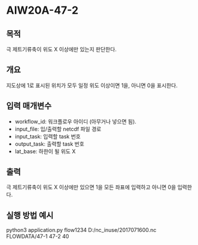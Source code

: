 # AIW20A-47-2
## 목적
극 제트기류축이 위도 X 이상에만 있는지 판단한다.

## 개요
지도상에 1로 표시된 위치가 모두 일정 위도 이상이면 1을, 아니면 0을 표시한다.

## 입력 매개변수
- workflow_id: 워크플로우 아이디 (아무거나 넣으면 됨).
- input_file: 입/출력할 netcdf 파일 경로
- input_task: 입력할 task 번호
- output_task: 출력할 task 번호
- lat_base: 하한이 될 위도 X

## 출력
극 제트기류축이 위도 X 이상에만 있으면 1을 모든 좌표에 입력하고 아니면 0을 입력한다.


## 실행 방법 예시
python3 application.py flow1234 D:/nc_inuse/2017071600.nc FLOWDATA/47-1 47-2 40
